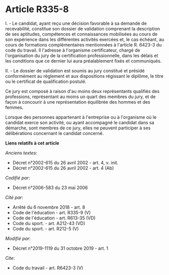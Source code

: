 # Article R335-8

I. - Le candidat, ayant reçu une décision favorable à sa demande de recevabilité, constitue son dossier de validation
comprenant la description de ses aptitudes, compétences et connaissances mobilisées au cours de son expérience dans les
différentes activités exercées et, le cas échéant, au cours de formations complémentaires mentionnées à l'article R. 6423-3
du code du travail. Il l'adresse à l'organisme certificateur, chargé de l'organisation du jury de la certification
professionnelle, dans les délais et les conditions que ce dernier lui aura préalablement fixés et communiqués.

II. - Le dossier de validation est soumis au jury constitué et présidé conformément au règlement et aux dispositions
régissant le diplôme, le titre ou le certificat de qualification postulé.

Ce jury est composé à raison d'au moins deux représentants qualifiés des professions, représentant au moins un quart des
membres du jury, et de façon à concourir à une représentation équilibrée des hommes et des femmes.

Lorsque des personnes appartenant à l'entreprise ou à l'organisme où le candidat exerce son activité, ou ayant accompagné le
candidat dans sa démarche, sont membres de ce jury, elles ne peuvent participer à ses délibérations concernant le candidat
concerné.

**Liens relatifs à cet article**

_Anciens textes_:

  - Décret n°2002-615 du 26 avril 2002 - art. 4, v. init.
  - Décret n°2002-615 du 26 avril 2002 - art. 4 (Ab)

_Codifié par_:

  - Décret n°2006-583 du 23 mai 2006

_Cité par_:

  - Arrêté du 6 novembre 2018 - art. 8
  - Code de l'éducation - art. R335-9 (V)
  - Code de l'éducation - art. R613-35 (VD)
  - Code du sport. - art. A212-43 (VD)
  - Code du sport. - art. R212-5 (V)

_Modifié par_:

  - Décret n°2019-1119 du 31 octobre 2019 - art. 1

_Cite_:

  - Code du travail - art. R6423-3 (V)
